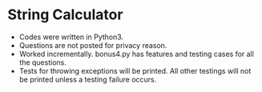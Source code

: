 # String Calculator

- Codes were written in Python3.
- Questions are not posted for privacy reason.
- Worked incrementally. bonus4.py has features and testing cases for all the questions.
- Tests for throwing exceptions will be printed. All other testings will not be printed unless a testing failure occurs.
